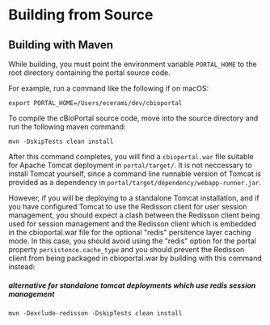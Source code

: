 # Building from Source

## Building with Maven

While building, you must point the environment variable `PORTAL_HOME` to
the root directory containing the portal source code.

For example, run a command like the following if on macOS:
```
export PORTAL_HOME=/Users/ecerami/dev/cbioportal
```

To compile the cBioPortal source code, move into the source directory and
run the following maven command:

```
mvn -DskipTests clean install
```

After this command completes, you will find a `cbioportal.war` file suitable
for Apache Tomcat deployment in `portal/target/`. It is not neccessary to
install Tomcat yourself, since a command line runnable version of Tomcat is
provided as a dependency in `portal/target/dependency/webapp-runner.jar`.

However, if you will be deploying to a standalone Tomcat installation, and
if you have configured Tomcat to use the Redisson client for user session
management, you should expect a clash between the Redisson client being
used for session management and the Redisson client which is embedded in
the cbioportal.war file for the optional "redis" persitence layer caching
mode. In this case, you should avoid using the "redis" option for the portal
property `persistence.cache_type` and you should prevent the Redisson
client from being packaged in cbioportal.war by building with this command
instead:

##### alternative for standalone tomcat deployments which use redis session management
```
mvn -Dexclude-redisson -DskipTests clean install
```
